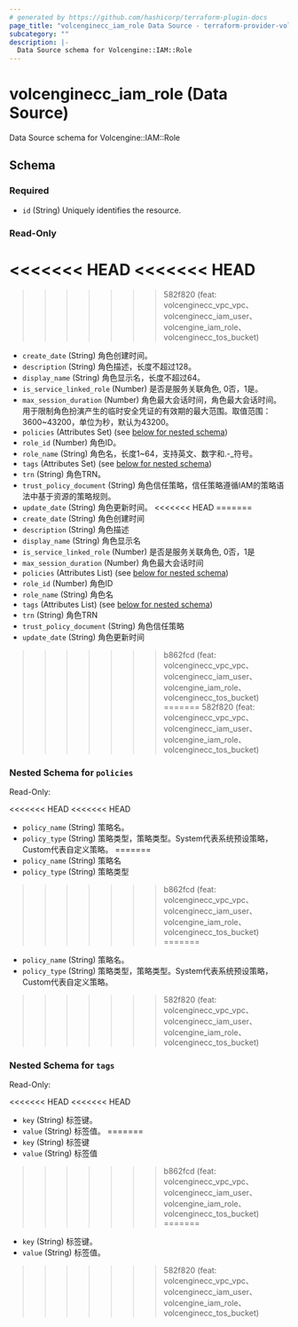 ```yaml
---
# generated by https://github.com/hashicorp/terraform-plugin-docs
page_title: "volcenginecc_iam_role Data Source - terraform-provider-volcenginecc"
subcategory: ""
description: |-
  Data Source schema for Volcengine::IAM::Role
---
```


# volcenginecc_iam_role (Data Source)

Data Source schema for Volcengine::IAM::Role



<!-- schema generated by tfplugindocs -->
## Schema

### Required

- `id` (String) Uniquely identifies the resource.

### Read-Only

<<<<<<< HEAD
<<<<<<< HEAD
=======
>>>>>>> 582f820 (feat: volcenginecc_vpc_vpc、volcenginecc_iam_user、volcengine_iam_role、volcenginecc_tos_bucket)
- `create_date` (String) 角色创建时间。
- `description` (String) 角色描述，长度不超过128。
- `display_name` (String) 角色显示名，长度不超过64。
- `is_service_linked_role` (Number) 是否是服务关联角色, 0否，1是。
- `max_session_duration` (Number) 角色最大会话时间，角色最大会话时间。用于限制角色扮演产生的临时安全凭证的有效期的最大范围。取值范围：3600~43200，单位为秒，默认为43200。
- `policies` (Attributes Set) (see [below for nested schema](#nestedatt--policies))
- `role_id` (Number) 角色ID。
- `role_name` (String) 角色名，长度1~64，支持英文、数字和.-_符号。
- `tags` (Attributes Set) (see [below for nested schema](#nestedatt--tags))
- `trn` (String) 角色TRN。
- `trust_policy_document` (String) 角色信任策略，信任策略遵循IAM的策略语法中基于资源的策略规则。
- `update_date` (String) 角色更新时间。
<<<<<<< HEAD
=======
- `create_date` (String) 角色创建时间
- `description` (String) 角色描述
- `display_name` (String) 角色显示名
- `is_service_linked_role` (Number) 是否是服务关联角色, 0否，1是
- `max_session_duration` (Number) 角色最大会话时间
- `policies` (Attributes List) (see [below for nested schema](#nestedatt--policies))
- `role_id` (Number) 角色ID
- `role_name` (String) 角色名
- `tags` (Attributes List) (see [below for nested schema](#nestedatt--tags))
- `trn` (String) 角色TRN
- `trust_policy_document` (String) 角色信任策略
- `update_date` (String) 角色更新时间
>>>>>>> b862fcd (feat: volcenginecc_vpc_vpc、volcenginecc_iam_user、volcengine_iam_role、volcenginecc_tos_bucket)
=======
>>>>>>> 582f820 (feat: volcenginecc_vpc_vpc、volcenginecc_iam_user、volcengine_iam_role、volcenginecc_tos_bucket)

<a id="nestedatt--policies"></a>
### Nested Schema for `policies`

Read-Only:

<<<<<<< HEAD
<<<<<<< HEAD
- `policy_name` (String) 策略名。
- `policy_type` (String) 策略类型，策略类型。System代表系统预设策略，Custom代表自定义策略。
=======
- `policy_name` (String) 策略名
- `policy_type` (String) 策略类型
>>>>>>> b862fcd (feat: volcenginecc_vpc_vpc、volcenginecc_iam_user、volcengine_iam_role、volcenginecc_tos_bucket)
=======
- `policy_name` (String) 策略名。
- `policy_type` (String) 策略类型，策略类型。System代表系统预设策略，Custom代表自定义策略。
>>>>>>> 582f820 (feat: volcenginecc_vpc_vpc、volcenginecc_iam_user、volcengine_iam_role、volcenginecc_tos_bucket)


<a id="nestedatt--tags"></a>
### Nested Schema for `tags`

Read-Only:

<<<<<<< HEAD
<<<<<<< HEAD
- `key` (String) 标签键。
- `value` (String) 标签值。
=======
- `key` (String) 标签键
- `value` (String) 标签值
>>>>>>> b862fcd (feat: volcenginecc_vpc_vpc、volcenginecc_iam_user、volcengine_iam_role、volcenginecc_tos_bucket)
=======
- `key` (String) 标签键。
- `value` (String) 标签值。
>>>>>>> 582f820 (feat: volcenginecc_vpc_vpc、volcenginecc_iam_user、volcengine_iam_role、volcenginecc_tos_bucket)
